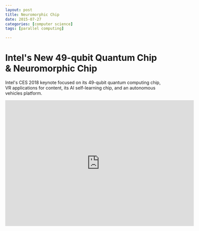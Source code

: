 ```yaml
---
layout: post
title: Neuromorphic Chip
date: 2015-07-27
categories: [computer science]
tags: [parallel computing]

---
```


# Intel's New 49-qubit Quantum Chip & Neuromorphic Chip


Intel's CES 2018 keynote focused on its 49-qubit quantum computing chip, VR applications for content, its AI self-learning chip, and an autonomous vehicles platform.

<iframe width="600" height="400" src="https://www.youtube.com/embed/nE819PPCA5o" frameborder="0" allow="autoplay; encrypted-media" allowfullscreen></iframe>